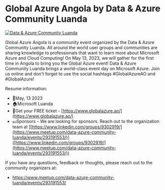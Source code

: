 # Global Azure Angola by Data & Azure Community Luanda 

[![Data & Azure Community Luanda](Logo%20Global%20Azure%20Angola.png "Visit us here!")](https://www.globalazure.ao/)

Global Azure Angola is a community event organized by the Data & Azure Community Luanda.
All around the world user groups and communities are sharing knowledge to professionals that want to learn more about Microsoft Azure and Cloud Computing!
On May 13, 2023, we will gather for the first time in Angola to bring you the Global Azure event! Data & Azure Community Luanda brings a world-class event day on Microsoft Azure. Join us online and don't forget to use the social hashtags #GlobalAzureAO and #GlobalAzure!



Resume information:
* 📅May, 13 2023
* 🏠Microsoft Luanda
* 🎫Get your FREE ticket - [https://www.globalazure.ao/](https://www.globalazure.ao/)
* 💶Sponsors - We are looking for sponsors. Reach out to the organization team at [[https://www.linkedin.com/groups/9302919/](https://www.meetup.com/data-azure-community-luanda/events/293191553/)]([https://www.linkedin.com/groups/9302919/](https://www.meetup.com/data-azure-community-luanda/events/293191553/))

If you have any questions, feedback or thoughts, please reach out to the community organizers at:
* https://www.meetup.com/data-azure-community-luanda/events/293191553/
